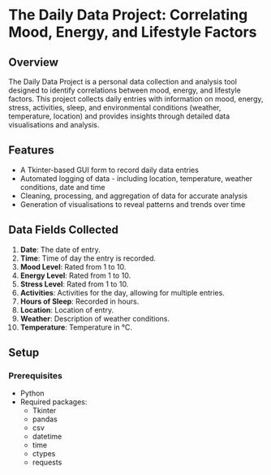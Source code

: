# **The Daily Data Project: Correlating Mood, Energy, and Lifestyle Factors**

## **Overview**
The Daily Data Project is a personal data collection and analysis tool designed to identify correlations between mood, energy, and lifestyle factors. This project collects daily entries with information on mood, energy, stress, activities, sleep, and environmental conditions (weather, temperature, location) and provides insights through detailed data visualisations and analysis.

## **Features**
- A Tkinter-based GUI form to record daily data entries
- Automated logging of data - including location, temperature, weather conditions, date and time
- Cleaning, processing, and aggregation of data for accurate analysis
- Generation of visualisations to reveal patterns and trends over time

## **Data Fields Collected**
1. **Date**: The date of entry.
2. **Time**: Time of day the entry is recorded.
3. **Mood Level**: Rated from 1 to 10.
4. **Energy Level**: Rated from 1 to 10.
5. **Stress Level**: Rated from 1 to 10.
6. **Activities**: Activities for the day, allowing for multiple entries.
7. **Hours of Sleep**: Recorded in hours.
8. **Location**: Location of entry.
9. **Weather**: Description of weather conditions.
10. **Temperature**: Temperature in °C.

## **Setup**

### **Prerequisites**
- Python 
- Required packages:
  - Tkinter
  - pandas
  - csv
  - datetime
  - time
  - ctypes
  - requests

